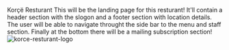 Korçë Resturant 
 This will be the landing page for this resturant! 
 It'll contain a header section with the slogon and a footer section with location details. 
 The user will be able to navigate throught the side bar to the menu and staff section.
 Finally at the bottom there will be a mailing subscription section! 
![korce-resturant-logo](https://user-images.githubusercontent.com/116683467/214090637-7d876a19-8ad3-4e08-a6aa-66653a2ab81d.png)
